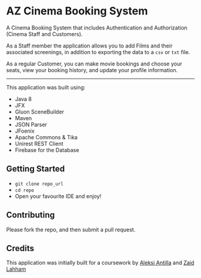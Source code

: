 AZ Cinema Booking System
========================

A Cinema Booking System that includes Authentication and Authorization (Cinema Staff and Customers). 

As a Staff member the application allows you to add Films and their associated screenings, in addition to exporting the data to a `csv` or `txt` file.

As a regular Customer, you can make movie bookings and choose your seats, view your booking history, and update your profile information.

---

This application was built using:

- Java 8
- JFX
- Gluon SceneBuilder
- Maven
- JSON Parser
- JFoenix
- Apache Commons & Tika
- Unirest REST Client
- Firebase for the Database

Getting Started
---------------
- `git clone repo_url`
- `cd repo`
- Open your favourite IDE and enjoy!


Contributing
------------
Please fork the repo, and then submit a pull request.

Credits
-------
This application was initially built for a coursework by [Aleksi Antilla](https://github.com/alekanttila) and [Zaid Lahham](https://github.com/zlahham)

